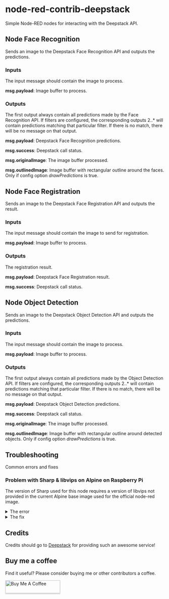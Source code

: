 # node-red-contrib-deepstack
Simple Node-RED nodes for interacting with the Deepstack API.

## Node Face Recognition
Sends an image to the Deepstack Face Recognition API and outputs the predictions.

### Inputs
The input message should contain the image to process.

**msg.payload**: Image buffer to process.

### Outputs
The first output always contain all predictions made by the Face Recognition API. If filters are configured, the corresponding outputs 2..* will contain predictions matching that particular filter. If there is no match, there will be no message on that output.

**msg.payload**: Deepstack Face Recognition predictions.

**msg.success**: Deepstack call status.

**msg.originalImage**: The image buffer processed.

**msg.outlinedImage**: Image buffer with rectangular outline around the faces. Only if config option
*drawPredictions* is true.

## Node Face Registration
Sends an image to the Deepstack Face Registration API and outputs the result.

### Inputs
The input message should contain the image to send for registration.

**msg.payload**: Image buffer to process.

### Outputs
The registration result.

**msg.payload**: Deepstack Face Registration result.

**msg.success**: Deepstack call status.

## Node Object Detection
Sends an image to the Deepstack Object Detection API and outputs the predictions.

### Inputs
The input message should contain the image to process.

**msg.payload**: Image buffer to process.

### Outputs
The first output always contain all predictions made by the Object Detection API. If filters are configured, the corresponding outputs 2..* will contain predictions matching that particular filter. If there is no match, there will be no message on that output.

**msg.payload**: Deepstack Object Detection predictions.

**msg.success**: Deepstack call status.

**msg.originalImage**: The image buffer processed.

**msg.outlinedImage**: Image buffer with rectangular outline around detected objects. Only if config option
*drawPredictions* is true.

## Troubleshooting
Common errors and fixes

### Problem with Sharp & libvips on Alpine on Raspberry Pi
The version of Sharp used for this node requires a version of libvips not provided in the current Alpine base image used for the official node-red image.

<details>
<summary>The error</summary>

```bash
$ npm install node-red-contrib-deepstack

> sharp@0.26.3 install /usr/src/node-red/node_modules/sharp
> (node install/libvips && node install/dll-copy && prebuild-install) || (node-gyp rebuild && node install/dll-copy)

info sharp Downloading https://github.com/lovell/sharp-libvips/releases/download/v8.10.0/libvips-8.10.0-linuxmusl-armv7.tar.br
ERR! sharp Prebuilt libvips 8.10.0 binaries are not yet available for linuxmusl-armv7
info sharp Attempting to build from source via node-gyp but this may fail due to the above error
info sharp Please see https://sharp.pixelplumbing.com/install for required dependencies
make: Entering directory '/usr/src/node-red/node_modules/sharp/build'
  CC(target) Release/obj.target/nothing/../node-addon-api/nothing.o
  AR(target) Release/obj.target/../node-addon-api/nothing.a
  COPY Release/nothing.a
  TOUCH Release/obj.target/libvips-cpp.stamp
  CXX(target) Release/obj.target/sharp/src/common.o
../src/common.cc:24:10: fatal error: vips/vips8: No such file or directory
   24 | #include <vips/vips8>
      |          ^~~~~~~~~~~~
compilation terminated.
make: *** [sharp.target.mk:138: Release/obj.target/sharp/src/common.o] Error 1
make: Leaving directory '/usr/src/node-red/node_modules/sharp/build'
gyp ERR! build error
gyp ERR! stack Error: `make` failed with exit code: 2
gyp ERR! stack     at ChildProcess.onExit (/usr/local/lib/node_modules/npm/node_modules/node-gyp/lib/build.js:194:23)
gyp ERR! stack     at ChildProcess.emit (events.js:314:20)
gyp ERR! stack     at Process.ChildProcess._handle.onexit (internal/child_process.js:276:12)
gyp ERR! System Linux 5.4.72-v7l+
gyp ERR! command "/usr/local/bin/node" "/usr/local/lib/node_modules/npm/node_modules/node-gyp/bin/node-gyp.js" "rebuild"
gyp ERR! cwd /usr/src/node-red/node_modules/sharp
gyp ERR! node -v v12.20.0
gyp ERR! node-gyp -v v5.1.0
gyp ERR! not ok
npm ERR! code ELIFECYCLE
npm ERR! errno 1
npm ERR! sharp@0.26.3 install: `(node install/libvips && node install/dll-copy && prebuild-install) || (node-gyp rebuild && node install/dll-copy)`
npm ERR! Exit status 1
npm ERR!
npm ERR! Failed at the sharp@0.26.3 install script.
npm ERR! This is probably not a problem with npm. There is likely additional logging output above.

npm ERR! A complete log of this run can be found in:
npm ERR!     /usr/src/node-red/.npm/_logs/2021-01-22T22_37_47_612Z-debug.log
```
</details>

<details>
<summary>The fix</summary>

Build a [custom libvips](https://sharp.pixelplumbing.com/install#custom-libvips) before installation of this node.

Running Docker, you can use this Dockerfile:
```Dockerfile
FROM nodered/node-red:latest-12

USER root

ARG LIBVIPS_VERSION_MAJOR_MINOR=8.10
ARG LIBVIPS_VERSION_PATCH=5
ARG MOZJPEG_VERSION="v3.3.1"

ENV CPATH /usr/local/include
ENV LIBRARY_PATH /usr/local/lib
ENV PKG_CONFIG_PATH=/usr/local/lib/pkgconfig:$PKG_CONFIG_PATH

RUN apk update && \
    apk upgrade && \
    apk add --update \
      zlib libxml2 libxslt glib ca-certificates \
      expat cairo orc libjpeg-turbo libwebp libexif lcms2 librsvg \
      poppler-glib fftw giflib libpng tiff && \
    apk add --no-cache --virtual \
      .build-dependencies autoconf automake build-base cmake \
      git libtool nasm zlib-dev libxml2-dev libxslt-dev wget \
      expat-dev cairo-dev orc-dev libjpeg-turbo-dev libwebp-dev \
      libexif-dev lcms2-dev librsvg-dev poppler-dev fftw-dev \
      giflib-dev libpng-dev tiff-dev glib-dev && \
    \
    echo 'Install mozjpeg' && \
    cd /tmp && \
    git clone git://github.com/mozilla/mozjpeg.git && \
    cd /tmp/mozjpeg && \
    git checkout ${MOZJPEG_VERSION} && \
    autoreconf -fiv && ./configure --prefix=/usr && make install && \
    \
    echo 'Install libvips' && \
    wget -O- https://github.com/libvips/libvips/releases/download/v${LIBVIPS_VERSION_MAJOR_MINOR}.${LIBVIPS_VERSION_PATCH}/vips-${LIBVIPS_VERSION_MAJOR_MINOR}.${LIBVIPS_VERSION_PATCH}.tar.gz | tar xzC /tmp && \
    cd /tmp/vips-${LIBVIPS_VERSION_MAJOR_MINOR}.${LIBVIPS_VERSION_PATCH} && \
    ./configure --prefix=/usr \
                --without-gsf \
                --enable-debug=no \
                --disable-dependency-tracking \
                --disable-static \
                --enable-silent-rules && \
    make -s install-strip && \
    cd /data/ && \
    echo 'Install Node-RED modules' && \
    npm install node-red-contrib-deepstack && \
    \
    echo 'Cleanup' && \
    rm -rf /tmp/vips-${LIBVIPS_VERSION_MAJOR_MINOR}.${LIBVIPS_VERSION_PATCH} && \
    rm -rf /tmp/mozjpeg && \
    apk del --purge .build-dependencies && \
    rm -rf /var/cache/apk/*
```
</details>

## Credits
Credits should go to [Deepstack](https://deepstack.cc/) for providing such an awesome service!

## Buy me a coffee
Find it useful? Please consider buying me or other contributors a coffee.

<a href="https://www.buymeacoffee.com/iceglow" target="_blank"><img src="https://www.buymeacoffee.com/assets/img/custom_images/orange_img.png" alt="Buy Me A Coffee" style="height: 41px !important;width: 174px !important;box-shadow: 0px 3px 2px 0px rgba(190, 190, 190, 0.5) !important;-webkit-box-shadow: 0px 3px 2px 0px rgba(190, 190, 190, 0.5) !important;" ></a>